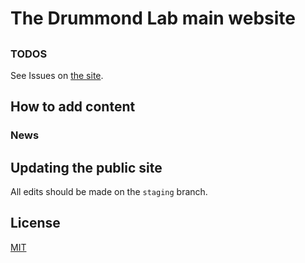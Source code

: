 # The Drummond Lab main website

##


### TODOS

See Issues on [the site](https://github.com/drummondlab/drummondlab.github.io).

## How to add content

### News

## Updating the public site

All edits should be made on the `staging` branch.


## License

[MIT](http://opensource.org/licenses/MIT)
